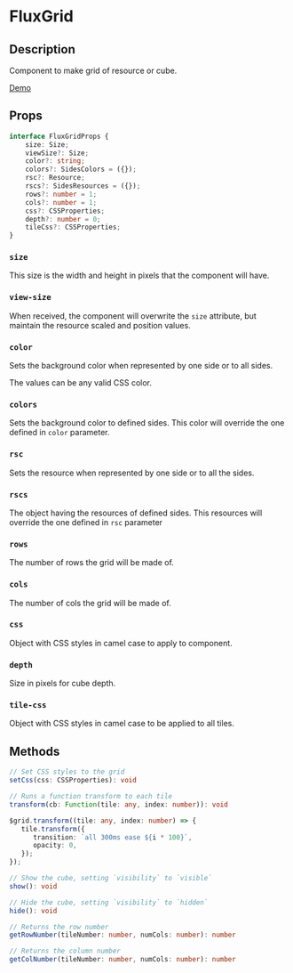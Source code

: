 ---
---

# FluxGrid

## Description

Component to make grid of resource or cube.

[Demo](http://ragnarlotus.github.io/vue-flux-docs/demos/components/flux-grid.html)

## Props

``` ts
interface FluxGridProps {
	size: Size;
	viewSize?: Size;
	color?: string;
	colors?: SidesColors = ({});
	rsc?: Resource;
	rscs?: SidesResources = ({});
	rows?: number = 1;
	cols?: number = 1;
	css?: CSSProperties;
	depth?: number = 0;
	tileCss?: CSSProperties;
}
```

### `size`

This size is the width and height in pixels that the component will have.

### `view-size`

When received, the component will overwrite the `size` attribute, but maintain the resource scaled and position values.

### `color`

Sets the background color when represented by one side or to all sides.

The values can be any valid CSS color.

### `colors`

Sets the background color to defined sides. This color will override the one defined in `color` parameter.

### `rsc`

Sets the resource when represented by one side or to all the sides.

### `rscs`

The object having the resources of defined sides. This resources will override the one defined in `rsc` parameter

### `rows`

The number of rows the grid will be made of.

### `cols`

The number of cols the grid will be made of.

### `css`

Object with CSS styles in camel case to apply to component.

### `depth`

Size in pixels for cube depth.

### `tile-css`

Object with CSS styles in camel case to be applied to all tiles.

## Methods

``` ts
// Set CSS styles to the grid
setCss(css: CSSProperties): void

// Runs a function transform to each tile
transform(cb: Function(tile: any, index: number)): void

$grid.transform((tile: any, index: number) => {
   tile.transform({
      transition: `all 300ms ease ${i * 100}`,
      opacity: 0,
   });
});

// Show the cube, setting `visibility` to `visible`
show(): void

// Hide the cube, setting `visibility` to `hidden`
hide(): void

// Returns the row number
getRowNumber(tileNumber: number, numCols: number): number

// Returns the column number
getColNumber(tileNumber: number, numCols: number): number
```
